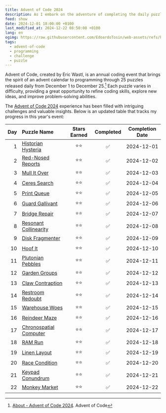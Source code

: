 ```yaml
---
title: Advent of Code 2024
description: As I embark on the adventure of completing the daily puzzles for Advent of Code 2024, I want to keep track of my progress.
feed: show
date: 2024-12-01 18:00:00 +0100
last_modified_at: 2024-12-22 08:50:00 +0100
lang: en
ogimg: https://raw.githubusercontent.com/EdoardoTosin/web-assets/refs/heads/main/Notes/100%20Public/Feed/Advent%20of%20Code/Advent-of-Code-2024.png
tags:
  - advent-of-code
  - programming
  - challenge
  - puzzle
---
```


Advent of Code, created by Eric Wastl, is an annual coding event that brings the spirit of an advent calendar to programming through 25 puzzles released daily from December 1 to December 25.[^1] Each puzzle varies in difficulty, providing a great opportunity to refine coding skills, explore new ideas, and improve problem-solving abilities.

The [Advent of Code 2024](https://adventofcode.com/2024) experience has been filled with intriguing challenges and valuable insights. Below is an updated table that tracks my progress in this year's event:

| Day | Puzzle Name         | Stars Earned | Completed | Completion Date       |
|----:|:--------------------|:------------:|:---------:|:---------------------:|
|  1 | [Historian Hysteria](https://adventofcode.com/2024/day/1) | ⭐⭐ | ✅ | 2024-12-01 |
|  2 | [Red-Nosed Reports](https://adventofcode.com/2024/day/2) | ⭐⭐ | ✅ | 2024-12-02 |
|  3 | [Mull It Over](https://adventofcode.com/2024/day/3) | ⭐⭐ | ✅ | 2024-12-03 |
|  4 | [Ceres Search](https://adventofcode.com/2024/day/4) | ⭐⭐ | ✅ | 2024-12-04 |
|  5 | [Print Queue](https://adventofcode.com/2024/day/5) | ⭐⭐ | ✅ | 2024-12-05 |
|  6 | [Guard Gallivant](https://adventofcode.com/2024/day/6) | ⭐⭐ | ✅ | 2024-12-06 |
|  7 | [Bridge Repair](https://adventofcode.com/2024/day/7) | ⭐⭐ | ✅ | 2024-12-07 |
|  8 | [Resonant Collinearity](https://adventofcode.com/2024/day/8) | ⭐⭐ | ✅ | 2024-12-08 |
|  9 | [Disk Fragmenter](https://adventofcode.com/2024/day/9) | ⭐⭐ | ✅ | 2024-12-09 |
| 10 | [Hoof It](https://adventofcode.com/2024/day/10) | ⭐⭐ | ✅ | 2024-12-10 |
| 11 | [Plutonian Pebbles](https://adventofcode.com/2024/day/11) | ⭐⭐ | ✅ | 2024-12-11 |
| 12 | [Garden Groups](https://adventofcode.com/2024/day/12) | ⭐⭐ | ✅ | 2024-12-12 |
| 13 | [Claw Contraption](https://adventofcode.com/2024/day/13) | ⭐⭐ | ✅ | 2024-12-13 |
| 14 | [Restroom Redoubt](https://adventofcode.com/2024/day/14) | ⭐⭐ | ✅ | 2024-12-14 |
| 15 | [Warehouse Woes](https://adventofcode.com/2024/day/15) | ⭐⭐ | ✅ | 2024-12-15 |
| 16 | [Reindeer Maze](https://adventofcode.com/2024/day/16) | ⭐⭐ | ✅ | 2024-12-16 |
| 17 | [Chronospatial Computer](https://adventofcode.com/2024/day/17) | ⭐⭐ | ✅ | 2024-12-17 |
| 18 | [RAM Run](https://adventofcode.com/2024/day/18) | ⭐⭐ | ✅ | 2024-12-18 |
| 19 | [Linen Layout](https://adventofcode.com/2024/day/19) | ⭐⭐ | ✅ | 2024-12-19 |
| 20 | [Race Condition](https://adventofcode.com/2024/day/20) | ⭐⭐ | ✅ | 2024-12-20 |
| 21 | [Keypad Conundrum](https://adventofcode.com/2024/day/21) | ⭐⭐ | ✅ | 2024-12-21 |
| 22 | [Monkey Market](https://adventofcode.com/2024/day/22) | ⭐⭐ | ✅ | 2024-12-22 |

[^1]: [About - Advent of Code 2024](https://adventofcode.com/2024/about). Advent of Code

